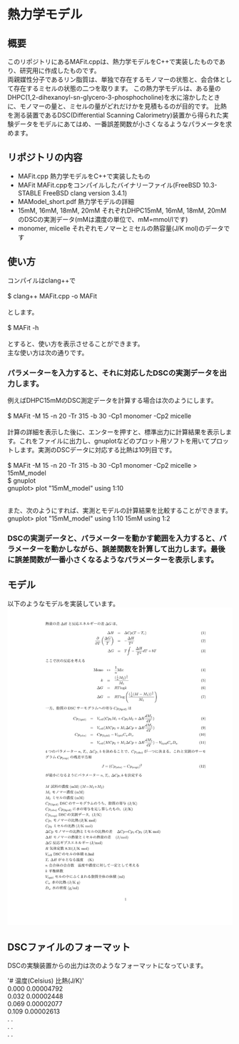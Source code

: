 # 熱力学モデル

## 概要
このリポジトリにあるMAFit.cppは、熱力学モデルをC++で実装したものであり、研究用に作成したものです。  
両親媒性分子であるリン脂質は、単独で存在するモノマーの状態と、会合体として存在するミセルの状態の二つを取ります。
この熱力学モデルは、ある量のDHPC(1,2-dihexanoyl-sn-glycero-3-phosphocholine)を水に溶かしたときに、モノマーの量と、ミセルの量がどれだけかを見積もるのが目的です。
比熱を測る装置であるDSC(Differential Scanning Calorimetry)装置から得られた実験データをモデルにあてはめ、一番誤差関数が小さくなるようなパラメータを求めます。

## リポジトリの内容  
- MAFit.cpp 熱力学モデルをC++で実装したもの  
- MAFit     MAFit.cppをコンパイルしたバイナリーファイル(FreeBSD 10.3-STABLE FreeBSD clang version 3.4.1)  
- MAModel_short.pdf 熱力学モデルの詳細  
- 15mM, 16mM, 18mM, 20mM それぞれDHPC15mM, 16mM, 18mM, 20mMのDSCの実測データ(mMは濃度の単位で、mM=mmol/lです)  
- monomer, micelle それぞれモノマーとミセルの熱容量(J/K mol)のデータです  

## 使い方
コンパイルはclang++で  
<br/>
$ clang++ MAFit.cpp -o MAFit  
<br/>
とします。  
<br/>
$ MAFit -h  
<br/>
とすると、使い方を表示させることができます。  
主な使い方は次の通りです。  

### パラメーターを入力すると、それに対応したDSCの実測データを出力します。  
例えばDHPC15mMのDSC測定データを計算する場合は次のようにします。  
<br/>
$ MAFit -M 15 -n 20 -Tr 315 -b 30 -Cp1 monomer -Cp2 micelle  
<br/>
計算の詳細を表示した後に、エンターを押すと、標準出力に計算結果を表示します。これをファイルに出力し、gnuplotなどのプロット用ソフトを用いてプロットします。実測のDSCデータに対応する比熱は10列目です。    
<br/>
$ MAFit -M 15 -n 20 -Tr 315 -b 30 -Cp1 monomer -Cp2 micelle > 15mM_model  
$ gnuplot  
gnuplot> plot "15mM_model" using 1:10  
<br/>

また、次のようにすれば、実測とモデルの計算結果を比較することができます。  
gnuplot> plot "15mM_model" using 1:10 15mM using 1:2  


### DSCの実測データと、パラメーターを動かす範囲を入力すると、パラメーターを動かしながら、誤差関数を計算して出力します。最後に誤差関数が一番小さくなるようなパラメーターを表示します。  

## モデル
以下のようなモデルを実装しています。
![image](./MAModel_short.png)


## DSCファイルのフォーマット
DSCの実験装置からの出力は次のようなフォーマットになっています。  

'# 温度(Celsius) 比熱(J/K)'  
0.000   0.00004792  
0.032   0.00002448  
0.069   0.00002077  
0.109   0.00002613  
  .         .  
  .         .  
  .         .  
  
